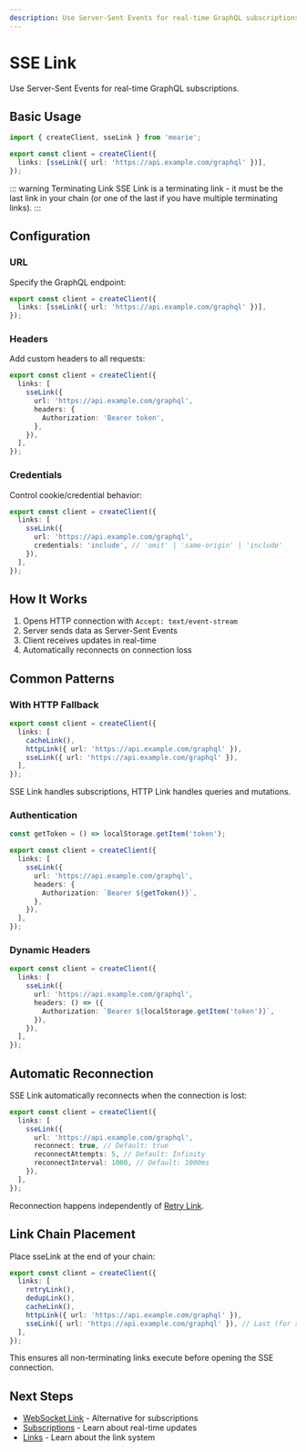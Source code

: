 ```yaml
---
description: Use Server-Sent Events for real-time GraphQL subscriptions. Configure URL, headers, credentials, and automatic reconnection for streaming updates.
---
```


# SSE Link

Use Server-Sent Events for real-time GraphQL subscriptions.

## Basic Usage

```typescript
import { createClient, sseLink } from 'mearie';

export const client = createClient({
  links: [sseLink({ url: 'https://api.example.com/graphql' })],
});
```

::: warning Terminating Link
SSE Link is a terminating link - it must be the last link in your chain (or one of the last if you have multiple terminating links).
:::

## Configuration

### URL

Specify the GraphQL endpoint:

```typescript
export const client = createClient({
  links: [sseLink({ url: 'https://api.example.com/graphql' })],
});
```

### Headers

Add custom headers to all requests:

```typescript
export const client = createClient({
  links: [
    sseLink({
      url: 'https://api.example.com/graphql',
      headers: {
        Authorization: 'Bearer token',
      },
    }),
  ],
});
```

### Credentials

Control cookie/credential behavior:

```typescript
export const client = createClient({
  links: [
    sseLink({
      url: 'https://api.example.com/graphql',
      credentials: 'include', // 'omit' | 'same-origin' | 'include'
    }),
  ],
});
```

## How It Works

1. Opens HTTP connection with `Accept: text/event-stream`
2. Server sends data as Server-Sent Events
3. Client receives updates in real-time
4. Automatically reconnects on connection loss

## Common Patterns

### With HTTP Fallback

```typescript
export const client = createClient({
  links: [
    cacheLink(),
    httpLink({ url: 'https://api.example.com/graphql' }),
    sseLink({ url: 'https://api.example.com/graphql' }),
  ],
});
```

SSE Link handles subscriptions, HTTP Link handles queries and mutations.

### Authentication

```typescript
const getToken = () => localStorage.getItem('token');

export const client = createClient({
  links: [
    sseLink({
      url: 'https://api.example.com/graphql',
      headers: {
        Authorization: `Bearer ${getToken()}`,
      },
    }),
  ],
});
```

### Dynamic Headers

```typescript
export const client = createClient({
  links: [
    sseLink({
      url: 'https://api.example.com/graphql',
      headers: () => ({
        Authorization: `Bearer ${localStorage.getItem('token')}`,
      }),
    }),
  ],
});
```

## Automatic Reconnection

SSE Link automatically reconnects when the connection is lost:

```typescript
export const client = createClient({
  links: [
    sseLink({
      url: 'https://api.example.com/graphql',
      reconnect: true, // Default: true
      reconnectAttempts: 5, // Default: Infinity
      reconnectInterval: 1000, // Default: 1000ms
    }),
  ],
});
```

Reconnection happens independently of [Retry Link](/links/retry).

## Link Chain Placement

Place sseLink at the end of your chain:

```typescript
export const client = createClient({
  links: [
    retryLink(),
    dedupLink(),
    cacheLink(),
    httpLink({ url: 'https://api.example.com/graphql' }),
    sseLink({ url: 'https://api.example.com/graphql' }), // Last (for subscriptions)
  ],
});
```

This ensures all non-terminating links execute before opening the SSE connection.

## Next Steps

- [WebSocket Link](/links/ws) - Alternative for subscriptions
- [Subscriptions](/guides/subscriptions) - Learn about real-time updates
- [Links](/guides/links) - Learn about the link system
